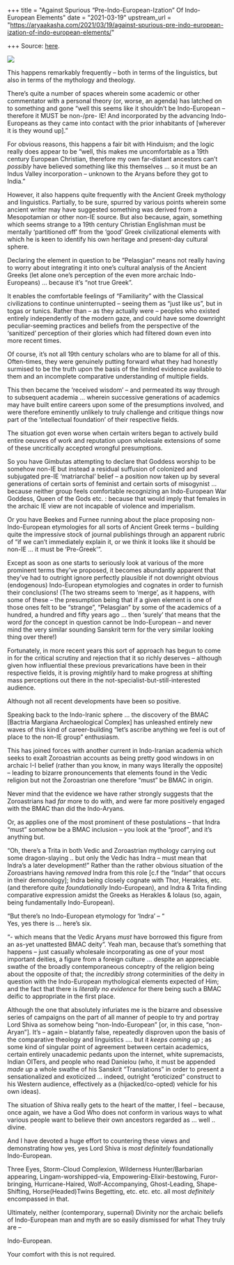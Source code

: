 +++
title = "Against Spurious “Pre-Indo-European-Ization” Of Indo-European Elements"
date = "2021-03-19"
upstream_url = "https://aryaakasha.com/2021/03/19/against-spurious-pre-indo-european-ization-of-indo-european-elements/"

+++
Source: [here](https://aryaakasha.com/2021/03/19/against-spurious-pre-indo-european-ization-of-indo-european-elements/).

![](https://aryaakasha.files.wordpress.com/2021/03/arya-akasha-non-ie-meme-expanding-brain.png?w=800)

This happens remarkably frequently – both in terms of the linguistics,
but also in terms of the mythology and theology.

There’s quite a number of spaces wherein some academic or other
commentator with a personal theory (or, worse, an agenda) has latched on
to something and gone “well this seems like it shouldn’t be
Indo-European – therefore it MUST be non-/pre- IE! And incorporated by
the advancing Indo-Europeans as they came into contact with the prior
inhabitants of \[wherever it is they wound up\].”

For obvious reasons, this happens a fair bit with Hinduism; and the
logic really does appear to be “well, this makes me uncomfortable as a
19th century European Christian, therefore my own far-distant ancestors
can’t *possibly* have believed something like this themselves … so it
must be an Indus Valley incorporation – unknown to the Aryans before
they got to India.”

However, it also happens quite frequently with the Ancient Greek
mythology and linguistics. Partially, to be sure, spurred by various
points wherein some ancient writer may have suggested something was
derived from a Mesopotamian or other non-IE source. But also because,
again, something which seems strange to a 19th century Christian
Englishman must be mentally ‘partitioned off’ from the ‘good’ Greek
civilizational elements with which he is keen to identify his own
heritage and present-day cultural sphere.

Declaring the element in question to be “Pelasgian” means not really
having to worry about integrating it into one’s cultural analysis of the
Ancient Greeks (let alone one’s perception of the even more archaic
Indo-Europeans) … because it’s “not true Greek”.

It enables the comfortable feelings of “Familiarity” with the Classical
civilizations to continue uninterrupted – seeing them as “just like us”,
but in togas or tunics. Rather than – as they actually were – peoples
who existed entirely independently of the modern gaze, and could have
some downright peculiar-seeming practices and beliefs from the
perspective of the ‘sanitized’ perception of their glories which had
filtered down even into more recent times.

Of course, it’s not all 19th century scholars who are to blame for all
of this. Often-times, they were genuinely putting forward what they had
honestly surmised to be the truth upon the basis of the limited evidence
available to them and an incomplete comparative understanding of
multiple fields.

This then became the ‘received wisdom’ – and permeated its way through
to subsequent academia … wherein successive generations of academics may
have built entire careers upon some of the presumptions involved, and
were therefore eminently unlikely to truly challenge and critique things
now part of the ‘intellectual foundation’ of their respective fields.

The situation got even worse when certain writers began to actively
build entire oeuvres of work and reputation upon wholesale extensions of
some of these uncritically accepted wrongful presumptions.

So you have Gimbutas attempting to declare that Goddess worship to be
somehow non-IE but instead a residual suffusion of colonized and
subjugated pre-IE ‘matriarchal’ belief – a position now taken up by
several generations of certain sorts of feminist and certain sorts of
misogynist … because neither group feels comfortable recognizing an
Indo-European War Goddess, Queen of the Gods etc. : because that would
imply that females in the archaic IE view are not incapable of violence
and imperialism.

Or you have Beekes and Furnee running about the place proposing
non-Indo-European etymologies for all sorts of Ancient Greek terms –
building quite the impressive stock of journal publishings through an
apparent rubric of “if we can’t immediately explain it, or we think it
looks like it should be non-IE … it must be ‘Pre-Greek'”.

Except as soon as one starts to seriously look at various of the more
prominent terms they’ve proposed, it becomes abundantly apparent that
they’ve had to outright ignore perfectly plausible if not downright
obvious (endogenous) Indo-European etymologies and cognates in order to
furnish their conclusions! (The two streams seem to ‘merge’, as it
happens, with some of these – the presumption being that if a given
element is one of those ones felt to be “strange”, “Pelasgian” by some
of the academics of a hundred, a hundred and fifty years ago … then
‘surely’ that means that the word *for* the concept in question cannot
be Indo-European – and never mind the very similar sounding Sanskrit
term for the very similar looking thing over there!)

Fortunately, in more recent years this sort of approach has begun to
come in for the critical scrutiny and rejection that it so richly
deserves – although given how influential these previous prevarications
have been in their respective fields, it is proving *mightily* hard to
make progress at shifting mass perceptions out there in the
not-specialist-but-still-interested audience.

Although not all recent developments have been so positive.

Speaking back to the Indo-Iranic sphere … the discovery of the BMAC
\[Bactria Margiana Archaeological Complex\] has unleashed entirely new
waves of this kind of career-building “let’s ascribe anything we feel is
out of place to the non-IE group” enthusiasm.

This has joined forces with another current in Indo-Iranian academia
which seeks to exalt Zoroastrian accounts as being pretty good windows
in on archaic I-I belief (rather than you know, in many ways literally
the opposite) – leading to bizarre pronouncements that elements found in
the Vedic religion but not the Zoroastrian one therefore “must” be BMAC
in origin.

Never mind that the evidence we have rather strongly suggests that the
Zoroastrians had *far* more to do with, and were far more positively
engaged with the BMAC than did the Indo-Aryans.

Or, as applies one of the most prominent of these postulations – that
Indra “must” somehow be a BMAC inclusion – you look at the “proof”, and
it’s anything but.

“Oh, there’s a Trita in both Vedic and Zoroastrian mythology carrying
out some dragon-slaying .. but only the Vedic has Indra – must mean that
Indra’s a later development!” Rather than the rather obvious situation
of the Zoroastrians having *removed* Indra from this role \[c.f the
“Indar” that occurs in their demonology\]; Indra being closely cognate
with Thor, Herakles, etc. (and therefore quite *foundationally*
Indo-European), and Indra & Trita finding comparative expression amidst
the Greeks as Herakles & Iolaus (so, again, being fundamentally
Indo-European).

“But there’s no Indo-European etymology for ‘Indra’ – “  
Yes, yes there is … here’s six.

“- which means that the Vedic Aryans *must* have borrowed this figure
from an as-yet unattested BMAC deity”. Yeah man, because that’s
something that happens – just casually wholesale incorporating as one of
your most important deities, a figure from a foreign culture … despite
an appreciable swathe of the broadly contemporaneous conceptry of the
religion being about the opposite of that; the *incredibly strong*
coterminities of the deity in question with the Indo-European
mythological elements expected of Him; and the fact that there is
*literally no evidence* for there being such a BMAC deific to
appropriate in the first place.

Although the one that absolutely infuriates me is the bizarre and
obsessive series of campaigns on the part of all manner of people to try
and portray Lord Shiva as somehow being “non-Indo-European” \[or, in
this case, “non-Aryan”\]. It’s – again – blatantly false, repeatedly
disproven upon the basis of the comparative theology and linguistics ….
but it *keeps* *coming* *up* ; as some kind of singular point of
agreement between certain academics, certain entirely unacademic pedants
upon the internet, white supremacists, Indian OITers, and people who
read Danielou (who, it must be appended *made up* a whole swathe of his
Sanskrit “Translations” in order to present a sensationalized and
exoticized … indeed, outright “eroticized” construct to his Western
audience, effectively as a (hijacked/co-opted) vehicle for his own
ideas).

The situation of Shiva really gets to the heart of the matter, I feel –
because, once again, we have a God Who does not conform in various ways
to what various people want to believe their own ancestors regarded as …
well .. divine.

And I have devoted a huge effort to countering these views and
demonstrating how yes, yes Lord Shiva is *most definitely*
foundationally Indo-European.

Three Eyes, Storm-Cloud Complexion, Wilderness Hunter/Barbarian
appearing, Lingam-worshipped-via, Empowering-Elixir-bestowing,
Furor-bringing, Hurricane-Haired, Wolf-Accompanying, Ghost-Leading,
Shape-Shifting, Horse(Headed)Twins Begetting, etc. etc. etc. all most
*definitely* encompassed in that.

Ultimately, neither (contemporary, supernal) Divinity nor the archaic
beliefs of Indo-European man and myth are so easily dismissed for what
They truly are –

Indo-European.

Your comfort with this is not required.

